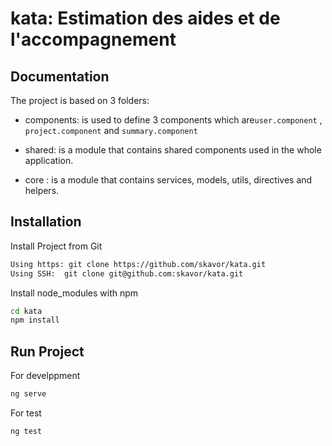 
# kata: Estimation des aides et de l'accompagnement




## Documentation


The project is based on 3 folders: 
- components: is used to define 3 components which are```user.component``` , ```project.component``` and ```summary.component```

- shared: is a module that contains shared components used in the whole application.

- core : is a module that contains services, models, utils, directives and helpers.



## Installation

Install Project from Git

```bash
Using https: git clone https://github.com/skavor/kata.git
Using SSH:  git clone git@github.com:skavor/kata.git
```

Install node_modules with npm

```bash
cd kata
npm install
```

## Run Project

For develppment

```bash
ng serve
```

For test

```bash
ng test
```
    
